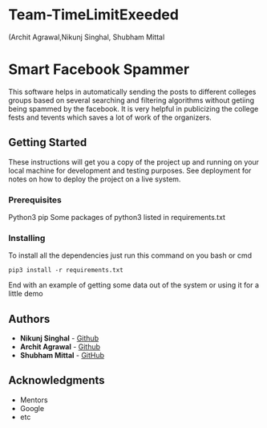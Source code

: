 # Team-TimeLimitExeeded
(Archit Agrawal,Nikunj Singhal, Shubham Mittal


# Smart Facebook Spammer 
This software helps in automatically sending the posts to different colleges groups based on several searching and filtering algorithms without getiing being spammed by the facebook. It is very helpful in publicizing the college fests and tevents which saves a lot of work of the organizers.


## Getting Started

These instructions will get you a copy of the project up and running on your local machine for development and testing purposes. See deployment for notes on how to deploy the project on a live system.

### Prerequisites

Python3
pip
Some packages of python3 listed in requirements.txt



### Installing


To install all the dependencies just run this command on you bash or cmd

```
pip3 install -r requirements.txt 
```

End with an example of getting some data out of the system or using it for a little demo



## Authors

* **Nikunj Singhal**  - [Github](https://github.com/PurpleBooth)
* **Archit Agrawal**  - [Github](https://github.com/PurpleBooth)
* **Shubham Mittal**  - [GitHub](https://github.com/PurpleBooth)

## Acknowledgments

* Mentors
* Google
* etc
